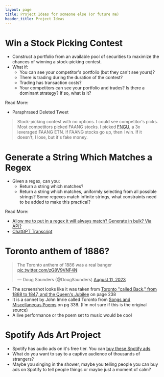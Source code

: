 ```yaml
---
layout: page
title: Project Ideas for someone else (or future me)
header_title: Project Ideas 
---
```


# Win a Stock Picking Contest

- Construct a portfolio from an available pool of securities to maximize the chances of winning a stock-picking contest.
- What if:
    - You can see your competitor's portfolio (but they can't see yours)?
    - There is trading during the duration of the contest?
    - Trading has transaction costs?
    - Your competitors can see your portfolio and trades? Is there a dominant strategy? If so, what is it?
    
Read More:
- Paraphrased Deleted Tweet  
> Stock-picking contest with no options. I could see competitor's picks. Most competitors picked FAANG stocks. I picked [FNGU](https://www.google.com/finance/quote/FNGU:NYSEARCA?hl=en), a 3x leveraged FAANG ETN. If FAANG stocks go up, then I win. If it doesn't, I lose, but it's fake money.

[](https://twitter.com/RamVasuthevan/status/1690046256750415879)


# Generate a String Which Matches a Regex

- Given a regex, can you:
    - Return a string which matches?
    - Return a string which matches, uniformly selecting from all possible strings? Some regexes match infinite strings, what constraints need to be added to make this practical?

Read More:
- [Allow me to put in a regex it will always match? Generate in bulk? Via API?](https://twitter.com/zbruhnke/status/1691279910931943424?t=PdCr7ykYnN3Omx-kLZgu-A)
- [ChatGPT Transcript](https://chat.openai.com/share/9f2559d3-7807-4d2c-a607-8e25c9293fe0)

#  Toronto anthem of 1886?

<blockquote class="twitter-tweet"><p lang="en" dir="ltr">The Toronto anthem of 1886 was a real banger <a href="https://t.co/zG8V9VNF4N">pic.twitter.com/zG8V9VNF4N</a></p>&mdash; Doug Saunders (@DougSaunders) <a href="https://twitter.com/DougSaunders/status/1690021191912710144?ref_src=twsrc%5Etfw">August 11, 2023</a></blockquote> <script async src="https://platform.twitter.com/widgets.js" charset="utf-8"></script>

- The screenshot looks like it was taken from [Toronto "called Back," from 1888 to 1847, and the Queen's Jubilee](https://books.google.ca/books?id=-R4WAAAAYAAJ&pg=PA239&lpg=PA239&dq=fair+toronto+queen+city+of+the+west+of+thy+sister+cities+thou+art+the+best&source=bl&ots=LKcMmbd4KB&sig=ACfU3U3tcUYg0Zuu84m_hxTw7Cu1OxteTQ&hl=en&sa=X#v=onepage&q&f=false) on page 238
- It is a sonnet by John Imrie called Toronto from [Songs and Miscellaneous Poems](https://archive.org/details/songsmiscellaneo00imri/page/338/mode/2up?view=theater) on pg 338. (I'm not sure if this is the original source)
- A live performance or the poem set to music would be cool

# Spotify Ads Art Project

- Spotify has audio ads on it's free tier. You can [buy these Spotify ads](https://ads.spotify.com/en-CA/)
- What do you want to say to a captive audience of thousands of strangers?
- Maybe you singing in the shower, maybe you telling people you can buy ads on Spotify to tell people things or maybe just a moment of calm?
